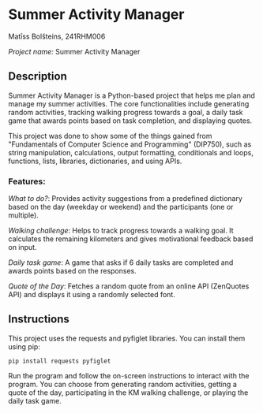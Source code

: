 # Summer Activity Manager

Matīss Bolšteins, 241RHM006

*Project name:* Summer Activity Manager

## Description
Summer Activity Manager is a Python-based project that helps me plan and manage my summer activities. The core functionalities include generating random activities, tracking walking progress towards a goal, a daily task game that awards points based on task completion, and displaying quotes.

This project was done to show some of the things gained from "Fundamentals of Computer Science and Programming" (DIP750), such as string manipulation, calculations, output formatting, conditionals and loops, functions, lists, libraries, dictionaries, and using APIs.

### Features:
*What to do?*: Provides activity suggestions from a predefined dictionary based on the day (weekday or weekend) and the participants (one or multiple).

*Walking challenge*: Helps to track progress towards a walking goal. It calculates the remaining kilometers and gives motivational feedback based on input.

*Daily task game*: A game that asks if 6 daily tasks are completed and awards points based on the responses.

*Quote of the Day*: Fetches a random quote from an online API (ZenQuotes API) and displays it using a randomly selected font.

## Instructions

This project uses the requests and pyfiglet libraries. You can install them using pip: 

```
pip install requests pyfiglet
```

Run the program and follow the on-screen instructions to interact with the program. You can choose from generating random activities, getting a quote of the day, participating in the KM walking challenge, or playing the daily task game.